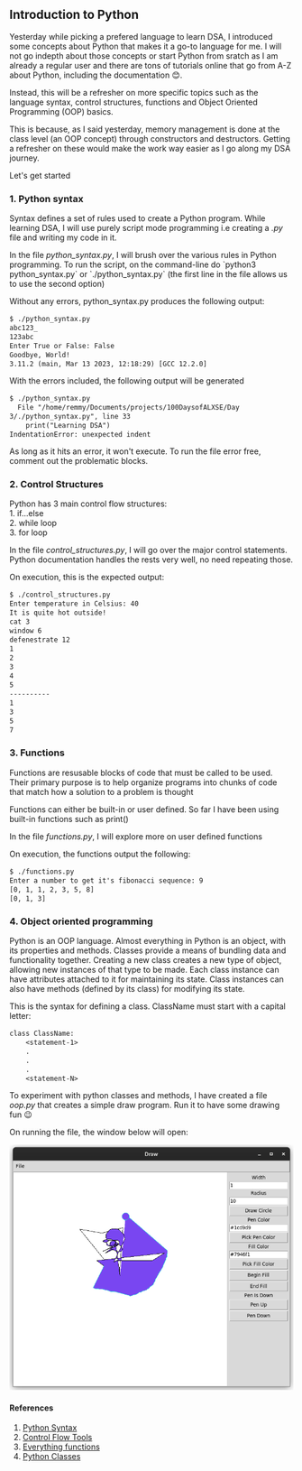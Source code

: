 ## Introduction to Python
<p>Yesterday while picking a prefered language to learn DSA, I introduced some concepts about Python that makes it a go-to language for me. I will not go indepth about those concepts or start Python from sratch as I am already a regular user and there are tons of tutorials online that go from A-Z about Python, including the documentation &#128522;.</p>

<p>Instead, this will be a refresher on more specific topics such as the language syntax, control structures, functions and Object Oriented Programming (OOP) basics.</p>

<P>This is because, as I said yesterday, memory management is done at the class level (an OOP concept) through constructors and destructors. Getting a refresher on these would make the work way easier as I go along my DSA journey.</P>

<p>Let's get started</p>

### 1. Python syntax
<p>Syntax defines a set of rules used to create a Python program. While learning DSA, I will use purely script mode programming i.e creating a <i>.py</i> file and writing my code in it.</p>

<p>In the file <i>python_syntax.py</i>, I will brush over the various rules in Python programming. To run the script, on the command-line do `python3 python_syntax.py` or `./python_syntax.py` (the first line in the file allows us to use the second option)</p>

<p>Without any errors, python_syntax.py produces the following output:</p>

```
$ ./python_syntax.py 
abc123_
123abc
Enter True or False: False
Goodbye, World!
3.11.2 (main, Mar 13 2023, 12:18:29) [GCC 12.2.0]
```

<p>With the errors included, the following output will be generated</p>

```
$ ./python_syntax.py 
  File "/home/remmy/Documents/projects/100DaysofALXSE/Day 3/./python_syntax.py", line 33
    print("Learning DSA")
IndentationError: unexpected indent
```

<p>As long as it hits an error, it won't execute. To run the file error free, comment out the problematic blocks.</p>

### 2. Control Structures
<p>Python has 3 main control flow structures:<br>
1. if...else<br>
2. while loop<br>
3. for loop<br>
</p>

<p>In the file <i>control_structures.py</i>, I will go over the major control statements. Python documentation handles the rests very well, no need repeating those.</p>

<p>On execution, this is the expected output:</p>

```
$ ./control_structures.py 
Enter temperature in Celsius: 40
It is quite hot outside!
cat 3
window 6
defenestrate 12
1
2
3
4
5
----------
1
3
5
7
```

### 3. Functions
<p>Functions are resusable blocks of code that must be called to be used. Their primary purpose is to help organize programs into chunks of code that match how a solution to a problem is thought </p>

<p>Functions can either be built-in or user defined. So far I have been using built-in functions such as print()</p>

<p>In the file <i>functions.py</i>, I will explore more on user defined functions</p>

<p>On execution, the functions output the following:</p>

```
$ ./functions.py 
Enter a number to get it's fibonacci sequence: 9
[0, 1, 1, 2, 3, 5, 8]
[0, 1, 3]
```

### 4. Object oriented programming
<p>Python is an OOP language. Almost everything in Python is an object, with its properties and methods. Classes provide a means of bundling data and functionality together. Creating a new class creates a new type of object, allowing new instances of that type to be made. Each class instance can have attributes attached to it for maintaining its state. Class instances can also have methods (defined by its class) for modifying its state.</p>

<p>This is the syntax for defining a class. ClassName must start with a capital letter:</p>

```
class ClassName:
    <statement-1>
    .
    .
    .
    <statement-N>
```

<p>To experiment with python classes and methods, I have created a file <i>oop.py</i> that creates a simple draw program. Run it to have some drawing fun &#128521;</p>

<p>On running the file, the window below will open:</p>

<p align="center">
    <img src="../assets/oop.png" alt="oop_fun">
</p>


#### References
1. [Python Syntax](https://www.tutorialspoint.com/python/python_basic_syntax.htm)
2. [Control Flow Tools](https://docs.python.org/3/tutorial/controlflow.html)
3. [Everything functions](https://docs.python.org/3/tutorial/controlflow.html#defining-functions)
4. [Python Classes](https://docs.python.org/3/tutorial/classes.html)
